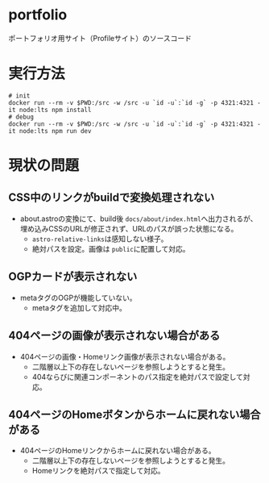 # portfolio

ポートフォリオ用サイト（Profileサイト）のソースコード

# 実行方法

```
# init
docker run --rm -v $PWD:/src -w /src -u `id -u`:`id -g` -p 4321:4321 -it node:lts npm install
# debug
docker run --rm -v $PWD:/src -w /src -u `id -u`:`id -g` -p 4321:4321 -it node:lts npm run dev
```

# 現状の問題

## CSS中のリンクがbuildで変換処理されない

- about.astroの変換にて、build後 `docs/about/index.html`へ出力されるが、埋め込みCSSのURLが修正されず、URLのパスが誤った状態になる。  
    - `astro-relative-links`は感知しない様子。
    - 絶対パスを設定。画像は `public`に配置して対応。

## OGPカードが表示されない

- metaタグのOGPが機能していない。
    - metaタグを追加して対応中。

## 404ページの画像が表示されない場合がある

- 404ページの画像・Homeリンク画像が表示されない場合がある。
    - 二階層以上下の存在しないページを参照しようとすると発生。
    - 404ならびに関連コンポーネントのパス指定を絶対パスで設定して対応。

## 404ページのHomeボタンからホームに戻れない場合がある

- 404ページのHomeリンクからホームに戻れない場合がある。
    - 二階層以上下の存在しないページを参照しようとすると発生。
    - Homeリンクを絶対パスで指定して対応。
